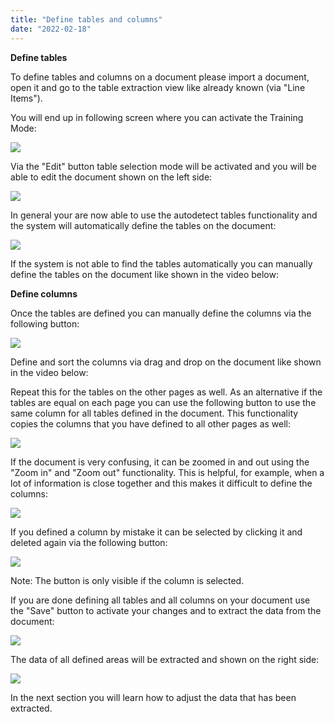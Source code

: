 ```yaml
---
title: "Define tables and columns"
date: "2022-02-18"
---
```


**Define tables**

To define tables and columns on a document please import a document, open it and go to the table extraction view like already known (via "Line Items").

You will end up in following screen where you can activate the Training Mode:

![](/_images/doc2/image-1024x453.png)

Via the "Edit" button table selection mode will be activated and you will be able to edit the document shown on the left side:

![](/_images/doc2/image-1-1024x170.png)

In general your are now able to use the autodetect tables functionality and the system will automatically define the tables on the document:

![](/_images/doc2/image-2-1024x112.png)

If the system is not able to find the tables automatically you can manually define the tables on the document like shown in the video below:

**Define columns**

Once the tables are defined you can manually define the columns via the following button:

![](/_images/doc2/image-4-1024x147.png)

Define and sort the columns via drag and drop on the document like shown in the video below:

Repeat this for the tables on the other pages as well. As an alternative if the tables are equal on each page you can use the following button to use the same column for all tables defined in the document. This functionality copies the columns that you have defined to all other pages as well:

![](/_images/doc2/image-5-1024x103.png)

If the document is very confusing, it can be zoomed in and out using the "Zoom in" and "Zoom out" functionality. This is helpful, for example, when a lot of information is close together and this makes it difficult to define the columns:

![](/_images/doc2/image-10.png)

If you defined a column by mistake it can be selected by clicking it and deleted again via the following button:

![](/_images/doc2/image-11.png)

Note: The button is only visible if the column is selected.

If you are done defining all tables and all columns on your document use the "Save" button to activate your changes and to extract the data from the document:

![](/_images/doc2/image-6-1024x202.png)

The data of all defined areas will be extracted and shown on the right side:

![](/_images/doc2/image-7-1024x364.png)

In the next section you will learn how to adjust the data that has been extracted.
